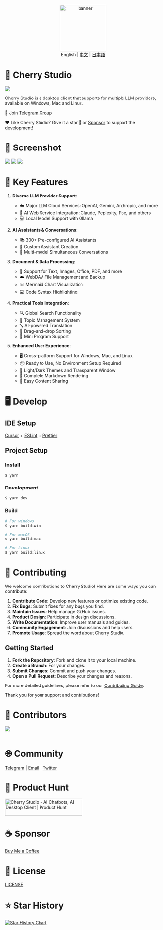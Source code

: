 <div align="center">
  <a href="https://github.com/kangfenmao/cherry-studio/releases">
    <img src="https://github.com/kangfenmao/cherry-studio/blob/main/build/icon.png?raw=true" width="150" height="150" alt="banner" />
  </a>
</div>
<div align="center">
  English | <a href="./docs/README.zh.md">中文</a> | <a href="./docs/README.ja.md">日本語</a>
</div>

# 🍒 Cherry Studio

![](https://github.com/user-attachments/assets/7b4f2f78-5cbe-4be8-9aec-f98d8405a505)

Cherry Studio is a desktop client that supports for multiple LLM providers, available on Windows, Mac and Linux.

👏 Join [Telegram Group](https://t.me/CherryStudioAI)

❤️ Like Cherry Studio? Give it a star 🌟 or [Sponsor](docs/sponsor.md) to support the development!

# 🌠 Screenshot

![](https://github.com/user-attachments/assets/28585d83-4bf0-4714-b561-8c7bf57cc600)
![](https://github.com/user-attachments/assets/8576863a-f632-4776-bc12-657eeced9da3)
![](https://github.com/user-attachments/assets/790790d7-b462-48dd-bde1-91c1697a4648)

# 🌟 Key Features

1. **Diverse LLM Provider Support**:

   - ☁️ Major LLM Cloud Services: OpenAI, Gemini, Anthropic, and more
   - 🔗 AI Web Service Integration: Claude, Peplexity, Poe, and others
   - 💻 Local Model Support with Ollama

2. **AI Assistants & Conversations**:

   - 📚 300+ Pre-configured AI Assistants
   - 🤖 Custom Assistant Creation
   - 💬 Multi-model Simultaneous Conversations

3. **Document & Data Processing**:

   - 📄 Support for Text, Images, Office, PDF, and more
   - ☁️ WebDAV File Management and Backup
   - 📊 Mermaid Chart Visualization
   - 💻 Code Syntax Highlighting

4. **Practical Tools Integration**:

   - 🔍 Global Search Functionality
   - 📝 Topic Management System
   - 🔤 AI-powered Translation
   - 🎯 Drag-and-drop Sorting
   - 🔌 Mini Program Support

5. **Enhanced User Experience**:
   - 🖥️ Cross-platform Support for Windows, Mac, and Linux
   - 📦 Ready to Use, No Environment Setup Required
   - 🎨 Light/Dark Themes and Transparent Window
   - 📝 Complete Markdown Rendering
   - 🤲 Easy Content Sharing

# 🖥️ Develop

## IDE Setup

[Cursor](https://www.cursor.com/) + [ESLint](https://marketplace.visualstudio.com/items?itemName=dbaeumer.vscode-eslint) + [Prettier](https://marketplace.visualstudio.com/items?itemName=esbenp.prettier-vscode)

## Project Setup

### Install

```bash
$ yarn
```

### Development

```bash
$ yarn dev
```

### Build

```bash
# For windows
$ yarn build:win

# For macOS
$ yarn build:mac

# For Linux
$ yarn build:linux
```

# 🤝 Contributing

We welcome contributions to Cherry Studio! Here are some ways you can contribute:

1. **Contribute Code**: Develop new features or optimize existing code.
2. **Fix Bugs**: Submit fixes for any bugs you find.
3. **Maintain Issues**: Help manage GitHub issues.
4. **Product Design**: Participate in design discussions.
5. **Write Documentation**: Improve user manuals and guides.
6. **Community Engagement**: Join discussions and help users.
7. **Promote Usage**: Spread the word about Cherry Studio.

## Getting Started

1. **Fork the Repository**: Fork and clone it to your local machine.
2. **Create a Branch**: For your changes.
3. **Submit Changes**: Commit and push your changes.
4. **Open a Pull Request**: Describe your changes and reasons.

For more detailed guidelines, please refer to our [Contributing Guide](./CONTRIBUTING.md).

Thank you for your support and contributions!

# 🚀 Contributors

<a href="https://github.com/kangfenmao/cherry-studio/graphs/contributors">
  <img src="https://contrib.rocks/image?repo=kangfenmao/cherry-studio" />
</a>
<br /><br />

# 🌐 Community

[Telegram](https://t.me/CherryStudioAI) | [Email](mailto:kangfenmao@gmail.com) | [Twitter](https://x.com/kangfenmao)

# 📣 Product Hunt

<a href="https://www.producthunt.com/posts/cherry-studio?embed=true&utm_source=badge-featured&utm_medium=badge&utm_souce=badge-cherry&#0045;studio" target="_blank"><img src="https://api.producthunt.com/widgets/embed-image/v1/featured.svg?post_id=496640&theme=light" alt="Cherry&#0032;Studio - AI&#0032;Chatbots&#0044;&#0032;AI&#0032;Desktop&#0032;Client | Product Hunt" style="width: 250px; height: 54px;" width="250" height="54" /></a>

# ☕ Sponsor

[Buy Me a Coffee](docs/sponsor.md)

# 📃 License

[LICENSE](./LICENSE)

# ⭐️ Star History

[![Star History Chart](https://api.star-history.com/svg?repos=kangfenmao/cherry-studio&type=Timeline)](https://star-history.com/#kangfenmao/cherry-studio&Timeline)
